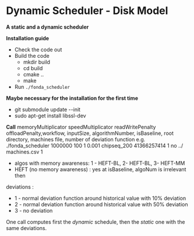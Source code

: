 # Dynamic Scheduler - Disk Model

**A static and a dynamic scheduler**

**Installation guide**

* Check the code out
* Build the code
  * mkdir build
  * cd build
  * cmake ..
  * make
*  Run ```./fonda_scheduler ```

**Maybe necessary for the installation for the first time**

* git submodule update --init
* sudo apt-get install libssl-dev

**Call**
memoryMultiplicator speedMultiplicator readWritePenalty offloadPenalty,workflow, inputSize, algorithmNumber, isBaseline, root directory, machines file, number of deviation function
e.g. ./fonda_scheduler 1000000 100 1 0.001 chipseq_200 41366257414 1 no ../ machines.csv 1

* algos with  memory awareness: 1 - HEFT-BL, 2- HEFT-BL, 3- HEFT-MM
* HEFT (no memory awareness) : yes at isBaseline, algoNum is irrelevant then

deviations :  
* 1 - normal deviation function around historical value with 10% deviation
*  2 - normal deviation function around historical value with 50% deviation
*  3 - no deviation
  
One call computes first the *dynamic* schedule, then the *static* one with the same deviations.
